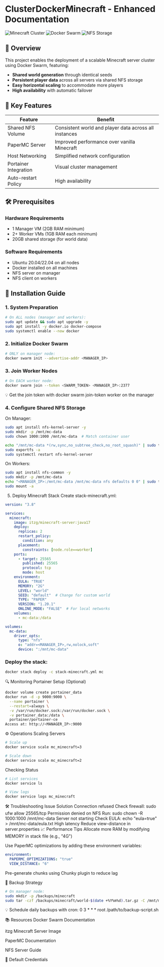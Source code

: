 # ClusterDockerMinecraft - Enhanced Documentation
![Minecraft Cluster](https://img.shields.io/badge/Minecraft-Cluster-brightgreen) ![Docker Swarm](https://img.shields.io/badge/Docker-Swarm-blue) ![NFS Storage](https://img.shields.io/badge/Storage-NFS-orange)

## 🌟 Overview

This project enables the deployment of a scalable Minecraft server cluster using Docker Swarm, featuring:

- **Shared world generation** through identical seeds
- **Persistent player data** across all servers via shared NFS storage
- **Easy horizontal scaling** to accommodate more players
- **High availability** with automatic failover

## 🚀 Key Features

| Feature | Benefit |
|---------|---------|
| Shared NFS Volume | Consistent world and player data across all instances |
| PaperMC Server | Improved performance over vanilla Minecraft |
| Host Networking | Simplified network configuration |
| Portainer Integration | Visual cluster management |
| Auto-restart Policy | High availability |
## 🛠️ Prerequisites

### Hardware Requirements
- 1 Manager VM (2GB RAM minimum)
- 2+ Worker VMs (1GB RAM each minimum)
- 20GB shared storage (for world data)

### Software Requirements
- Ubuntu 20.04/22.04 on all nodes
- Docker installed on all machines
- NFS server on manager
- NFS client on workers

## 🧰 Installation Guide

### 1. System Preparation

```bash
# On ALL nodes (manager and workers):
sudo apt update && sudo apt upgrade -y
sudo apt install -y docker.io docker-compose
sudo systemctl enable --now docker
```
### 2. Initialize Docker Swarm
```bash
# ONLY on manager node:
docker swarm init --advertise-addr <MANAGER_IP>
```
### 3. Join Worker Nodes
```bash
# On EACH worker node:
docker swarm join --token <SWARM_TOKEN> <MANAGER_IP>:2377
```
💡 Get the join token with docker swarm join-token worker on the manager

### 4. Configure Shared NFS Storage
On Manager:
```bash
sudo apt install nfs-kernel-server -y
sudo mkdir -p /mnt/mc-data
sudo chown 1000:1000 /mnt/mc-data  # Match container user

echo "/mnt/mc-data *(rw,sync,no_subtree_check,no_root_squash)" | sudo tee -a /etc/exports
sudo exportfs -a
sudo systemctl restart nfs-kernel-server
```
On Workers:
```bash
sudo apt install nfs-common -y
sudo mkdir -p /mnt/mc-data
echo "<MANAGER_IP>:/mnt/mc-data /mnt/mc-data nfs defaults 0 0" | sudo tee -a /etc/fstab
sudo mount -a
```
5. Deploy Minecraft Stack
Create stack-minecraft.yml:

```yaml
version: "3.8"

services:
  minecraft:
    image: itzg/minecraft-server:java17
    deploy:
      replicas: 2
      restart_policy:
        condition: any
      placement:
        constraints: [node.role==worker]
    ports:
      - target: 25565
        published: 25565
        protocol: tcp
        mode: host
    environment:
      EULA: "TRUE"
      MEMORY: "2G"
      LEVEL: "world"
      SEED: "default"  # Change for custom world
      TYPE: "PAPER"
      VERSION: "1.20.1"
      ONLINE_MODE: "FALSE"  # For local networks
    volumes:
      - mc-data:/data

volumes:
  mc-data:
    driver_opts:
      type: "nfs"
      o: "addr=<MANAGER_IP>,rw,nolock,soft"
      device: ":/mnt/mc-data"
```
### Deploy the stack:

```bash
docker stack deploy -c stack-minecraft.yml mc
```
🔍 Monitoring
Portainer Setup (Optional)
```bash
docker volume create portainer_data
docker run -d -p 9000:9000 \
  --name portainer \
  --restart=always \
  -v /var/run/docker.sock:/var/run/docker.sock \
  -v portainer_data:/data \
  portainer/portainer-ce
Access at: http://<MANAGER_IP>:9000
```
⚙️ Operations
Scaling Servers
```bash
# Scale up
docker service scale mc_minecraft=3

# Scale down
docker service scale mc_minecraft=2
```
Checking Status
```bash
# List services
docker service ls

# View logs
docker service logs mc_minecraft
```
🛠️ Troubleshooting
Issue	Solution
Connection refused	Check firewall: sudo ufw allow 25565/tcp
Permission denied on NFS	Run: sudo chown -R 1000:1000 /mnt/mc-data
Server not starting	Check EULA: echo "eula=true" > /mnt/mc-data/eula.txt
High latency	Reduce view-distance in server.properties
📈 Performance Tips
Allocate more RAM by modifying MEMORY in stack file (e.g., "4G")

Use PaperMC optimizations by adding these environment variables:

```yaml
environment:
  PAPERMC_OPTIMIZATIONS: "true"
  VIEW_DISTANCE: "6"
```
Pre-generate chunks using Chunky plugin to reduce lag

🔄 Backup Strategy
```bash
# On manager node:
sudo mkdir -p /backups/minecraft
sudo tar -czf /backups/minecraft/world-$(date +%Y%m%d).tar.gz -C /mnt/mc-data world/
```
💡 Schedule daily backups with cron: 0 3 * * * root /path/to/backup-script.sh

📚 Resources
Docker Swarm Documentation

itzg Minecraft Server Image

PaperMC Documentation

NFS Server Guide

🔐 Default Credentials
